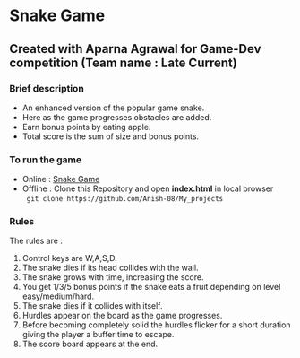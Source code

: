# Snake Game
## Created with Aparna Agrawal for Game-Dev competition (Team name : Late Current)
### Brief description

- An enhanced version of the popular game snake. 
- Here as the game progresses obstacles are added. 
- Earn bonus points by eating apple. 
- Total score is the sum of size and bonus points.

### To run the game
- Online : [Snake Game](http://htmlpreview.github.io/?https://github.com/Anish-08/My_projects/edit/main/Snake_Game/index.html)
- Offline : Clone this Repository and open **index.html** in local browser 
<br/> ``` git clone https://github.com/Anish-08/My_projects```

### Rules
The rules are : 
1)	Control keys are W,A,S,D.
2)	The snake dies if its head collides with the wall.
3)	The snake grows with time, increasing the score.
4)	You get 1/3/5 bonus points if the snake eats a fruit depending on level easy/medium/hard.
5)	The snake dies if it collides with itself.
6)	Hurdles appear on the board as the game progresses.
7)	Before becoming completely solid the hurdles flicker for a short duration giving the player a buffer time to escape. 
8)	The score board appears at the end.

